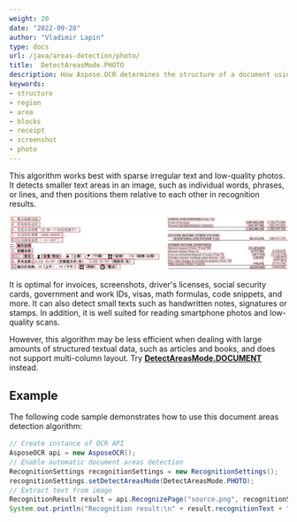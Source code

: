 ```yaml
---
weight: 20
date: "2022-09-28"
author: "Vladimir Lapin"
type: docs
url: /java/areas-detection/photo/
title:  DetectAreasMode.PHOTO
description: How Aspose.OCR determines the structure of a document using the DetectAreasMode.PHOTO algorithm.
keywords:
- structure
- region
- area
- blocks
- receipt
- screenshot
- photo
---
```


This algorithm works best with sparse irregular text and low-quality photos. It detects smaller text areas in an image, such as individual words, phrases, or lines, and then positions them relative to each other in recognition results.

![DetectAreasMode.PHOTO algorithm](taa.png)

It is optimal for invoices, screenshots, driver's licenses, social security cards, government and work IDs, visas, math formulas, code snippets, and more. It can also detect small texts such as handwritten notes, signatures or stamps. In addition, it is well suited for reading smartphone photos and low-quality scans.

However, this algorithm may be less efficient when dealing with large amounts of structured textual data, such as articles and books, and does not support multi-column layout. Try [**DetectAreasMode.DOCUMENT**](/ocr/java/areas-detection/document/) instead.

## Example

The following code sample demonstrates how to use this document areas detection algorithm:

```java
// Create instance of OCR API
AsposeOCR api = new AsposeOCR();
// Enable automatic document areas detection
RecognitionSettings recognitionSettings = new RecognitionSettings();
recognitionSettings.setDetectAreasMode(DetectAreasMode.PHOTO);
// Extract text from image
RecognitionResult result = api.RecognizePage("source.png", recognitionSettings);
System.out.println("Recognition result:\n" + result.recognitionText + "\n\n");
```
